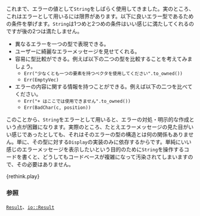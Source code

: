 <!-- We have been using `Strings` as errors for a while. In fact, this is somewhat limiting as
an error type. Below are the criteria for a good error type. `String` nicely fulfills the first
two but not the second two: -->
これまで、エラーの値として`String`をしばらく使用してきました。実のところ、これはエラーとして用いるには限界があります。以下に良いエラー型であるための条件を挙げます。`String`は1つめと2つめの条件はいい感じに満たしてくれるのですが後の2つは満たしません。

<!-- * Represents different errors with the same type
* Presents nice error messages to the user
* Is easily type comparable. Consider comparing these two types:
    - `Err("Please use a vector with at least one element".to_owned())`
    - `Err(EmptyVec)`
* Can hold information about the error. Compare:
    - `Err("+ cannot be used here".to_owned())`
    - `Err(BadChar(c, position))` -->
* 異なるエラーを一つの型で表現できる。
* ユーザーに綺麗なエラーメッセージを見せてくれる。
* 容易に型比較ができる。例えば以下の二つの型を比較することを考えてみましょう。
    - `Err("少なくとも一つの要素を持つベクタを使用してください".to_owned())`
    - `Err(EmptyVec)`
* エラーの内容に関する情報を持つことができる。例えば以下の二つを比べてください。
    - `Err("+ はここでは使用できません".to_owned())`
    - `Err(BadChar(c, position))`

<!-- This makes `String` errors both difficult to react to and verbose to create. In fact, a nice
looking error message has nothing to do with how the type is structured. It is simply a
consequence of `Display` being implemented for the type. It should not be necessary to
pollute logic heavy code with `String` formatting simply for nice error messages. -->
このことから、`String`をエラーとして用いると、エラーの対処・明示的な作成という点が困難になります。実際のところ、たとえエラーメッセージの見た目がいい感じであったとしても、それはそのエラーの型の構造とは何の関係もありません。単に、その型に対する`Display`の実装のみに依存するからです。単純にいい感じのエラーメッセージを表示したいという目的のために`String`を操作するコードを書くと、どうしてもコードベースが複雑になって汚染されてしまいますので、その必要はありません。

{rethink.play}

<!--
### See also:
-->
### 参照

[`Result`][result]、[`io::Result`][io_result]

[result]: http://doc.rust-lang.org/std/result/enum.Result.html
[io_result]: http://doc.rust-lang.org/std/io/type.Result.html
[inplace]: /error/option_with_result/result_string_errors.html

